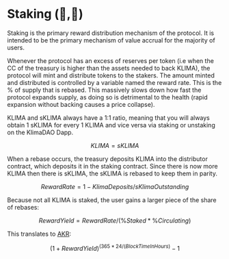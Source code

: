 # Staking (🌳,🌳)

Staking is the primary reward distribution mechanism of the protocol. It is intended to be the primary mechanism of value accrual for the majority of users.&#x20;

Whenever the protocol has an excess of reserves per token (i.e when the CC of the treasury is higher than the assets needed to back KLIMA), the protocol will mint and distribute tokens to the stakers. The amount minted and distributed is controlled by a variable named the reward rate. This is the % of supply that is rebased. This massively slows down how fast the protocol expands supply, as doing so is detrimental to the health (rapid expansion without backing causes a price collapse).

KLIMA and sKLIMA always have a 1:1 ratio, meaning that you will always obtain 1 sKLIMA for every 1 KLIMA and vice versa via staking or unstaking on the KlimaDAO Dapp.&#x20;

$$
KLIMA= sKLIMA
$$

When a rebase occurs, the treasury deposits KLIMA into the distributor contract, which deposits it in the staking contract. Since there is now more KLIMA then there is sKLIMA, the sKLIMA is rebased to keep them in parity.&#x20;

$$
Reward Rate=1-KlimaDeposits/sKlimaOutstanding
$$

Because not all KLIMA is staked, the user gains a larger piece of the share of rebases:&#x20;

$$
RewardYield = RewardRate/(\%Staked*\%Circulating)
$$

This translates to [AKR](../references/glossary.md#akr):

$$
(1+RewardYield)^{(365*24/(BlockTimeInHours)} - 1
$$
